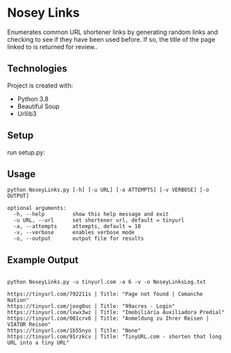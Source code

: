 # Nosey Links
Enumerates common URL shortener links by generating random links
and checking to see if they have been used before. 
If so, the title of the page linked to is returned for review..
	
## Technologies
Project is created with:
* Python 3.8
* Beautiful Soup
* Urllib3
	
## Setup
run setup.py:

## Usage
```
python NoseyLinks.py [-h] [-u URL] [-a ATTEMPTS] [-v VERBOSE] [-o OUTPUT]

optional arguments:
  -h, --help         show this help message and exit
  -u URL, --url      set shortener url, default = tinyurl
  -a, --attempts     attempts, default = 10
  -v, --verbose      enables verbose mode
  -o, --output       output file for results
```

## Example Output
```

python NoseyLinks.py -u tinyurl.com -a 6 -v -o NoseyLinksLog.txt

https://tinyurl.com/792211s | Title: "Page not found | Comanche Nation"
https://tinyurl.com/joxg0uc | Title: "99acres - Login"
https://tinyurl.com/lxwx3wz | Title: "Imobiliária Auxiliadora Predial"
https://tinyurl.com/001crv6 | Title: "Anmeldung zu Ihrer Reisen | VIATOR Reisen"
https://tinyurl.com/1b55nyo | Title: "None"
https://tinyurl.com/91rzkcv | Title: "TinyURL.com - shorten that long URL into a tiny URL"
```
